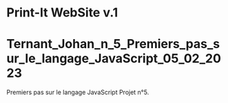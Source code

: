 # Print-It WebSite v.1

# Ternant_Johan_n_5_Premiers_pas_sur_le_langage_JavaScript_05_02_2023

Premiers pas sur le langage JavaScript Projet n°5.
